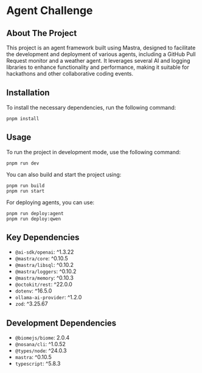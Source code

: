 # Agent Challenge

## About The Project
This project is an agent framework built using Mastra, designed to facilitate the development and deployment of various agents, including a GitHub Pull Request monitor and a weather agent. It leverages several AI and logging libraries to enhance functionality and performance, making it suitable for hackathons and other collaborative coding events.

## Installation
To install the necessary dependencies, run the following command:
```
pnpm install
```

## Usage
To run the project in development mode, use the following command:
```
pnpm run dev
```
You can also build and start the project using:
```
pnpm run build
pnpm run start
```
For deploying agents, you can use:
```
pnpm run deploy:agent
pnpm run deploy:qwen
```

## Key Dependencies
- `@ai-sdk/openai`: ^1.3.22
- `@mastra/core`: ^0.10.5
- `@mastra/libsql`: ^0.10.2
- `@mastra/loggers`: ^0.10.2
- `@mastra/memory`: ^0.10.3
- `@octokit/rest`: ^22.0.0
- `dotenv`: ^16.5.0
- `ollama-ai-provider`: ^1.2.0
- `zod`: ^3.25.67

## Development Dependencies
- `@biomejs/biome`: 2.0.4
- `@nosana/cli`: ^1.0.52
- `@types/node`: ^24.0.3
- `mastra`: ^0.10.5
- `typescript`: ^5.8.3